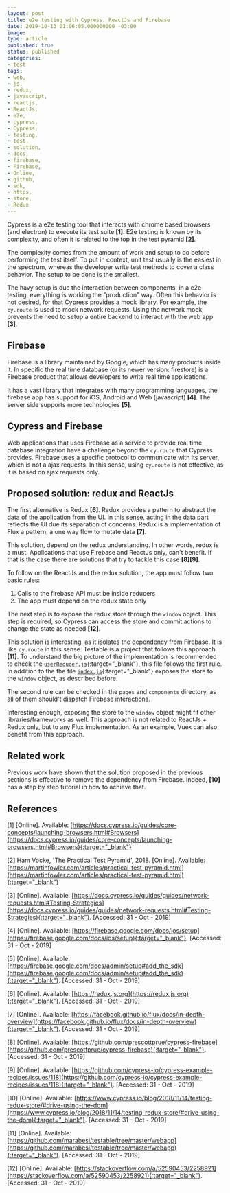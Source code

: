 ```yaml
---
layout: post
title: e2e testing with Cypress, ReactJs and Firebase
date: 2019-10-13 01:06:05.000000000 -03:00
image: 
type: article
published: true
status: published
categories:
- test
tags:
- web,
- js,
- redux,
- javascript,
- reactjs,
- ReactJs,
- e2e,
- cypress,
- Cypress,
- testing,
- test,
- solution,
- docs,
- firebase,
- Firebase,
- Online,
- github,
- sdk,
- https,
- store,
- Redux
---
```


Cypress is a e2e testing tool that interacts with chrome based browsers (and electron) to
execute its test suite **[1]**. E2e testing is known by its complexity, and often it is
related to the top in the test pyramid **[2]**.

The complexity comes from the amount of work and setup to do before performing the
test itself. To put in context, unit test usually is the easiest in the spectrum,
whereas the developer write test methods to cover a class behavior. The setup
to be done is the smallest.

The havy setup is due the interaction between components, in a e2e testing, everything
is working the "production" way. Often this behavior is not desired, for that
Cypress provides a mock library. For example, the `cy.route` is used to mock
network requests. Using the network mock, prevents the need to setup a entire
backend to interact with the web app **[3]**.

## Firebase

Firebase is a library maintained by Google, which has many products inside it.
In specific the real time database (or its newer version: firestore) is a Firebase
product that allows developers to write real time applications.

It has a vast library that integrates with many programming languages, the firebase
app has support for iOS, Android and Web (javascript) **[4]**. The server side supports more technologies **[5]**.

## Cypress and Firebase

Web applications that uses Firebase as a service to provide real time database
integration have a challenge beyond the `cy.route` that Cypress provides.
Firebase uses a specific protocol to communicate with its server, which is not a
ajax requests. In this sense, using `cy.route` is not effective, as it is
based on ajax requests only.

## Proposed solution: redux and ReactJs

The first alternative is Redux **[6]**. Redux provides a pattern to abstract the
data of the application from the UI. In this sense, acting in the data part
reflects the UI due its separation of concerns. Redux is a implementation of
Flux a pattern, a one way flow to mutate data **[7]**.

This solution, depend on the redux understanding. In other words, redux is a must.
Applications that use Firebase and ReactJs only, can't benefit. If that is the
case there are solutions that try to tackle this case **[8][9]**.

To follow on the ReactJs and the redux solution, the app must follow two
basic rules:

1. Calls to the firebase API must be inside reducers
2. The app must depend on the redux state only

The next step is to expose the redux store through the `window` object. This step
is required, so Cypress can access the store and commit actions to change the
state as needed **[12]**.

This solution is interesting, as it isolates the dependency from Firebase. It
is like `cy.route` in this sense. Testable is a project that follows this approach
**[11]**. To understand the big picture of the implementation is recommended
to check the [`userReducer.js`](https://github.com/marabesi/testable/blob/master/webapp/src/reducers/userReducer.js){:target="_blank"},
this file follows the first rule. In addition to the the file [`index.js`](https://github.com/marabesi/testable/blob/master/webapp/src/index.js){:target="_blank"} exposes the store to the `window` object, as described before.

The second rule can be checked in the `pages` and `components` directory, as
all of them should't dispatch Firebase interactions.

Interesting enough, exposing the store to the `window` object might fit other
libraries/frameworks as well. This approach is not related to ReactJs + Redux only,
but to any Flux implementation. As an example, Vuex can also benefit from this approach.

## Related work

Previous work have shown that the solution proposed in the previous sections is
effective to remove the dependency from Firebase. Indeed, **[10]** has a step by
step tutorial in how to achieve that.

## References

[1] [Online]. Available: [https://docs.cypress.io/guides/core-concepts/launching-browsers.html#Browsers](https://docs.cypress.io/guides/core-concepts/launching-browsers.html#Browsers){:target="_blank"}

[2] Ham Vocke, 'The Practical Test Pyramid', 2018. [Online]. Available: [https://martinfowler.com/articles/practical-test-pyramid.html](https://martinfowler.com/articles/practical-test-pyramid.html){:target="_blank"}

[3] [Online]. Available: [https://docs.cypress.io/guides/guides/network-requests.html#Testing-Strategies](https://docs.cypress.io/guides/guides/network-requests.html#Testing-Strategies){:target="_blank"}. [Accessed: 31 - Oct - 2019]

[4] [Online]. Available: [https://firebase.google.com/docs/ios/setup](https://firebase.google.com/docs/ios/setup){:target="_blank"}. [Accessed: 31 - Oct - 2019]

[5] [Online]. Available: [https://firebase.google.com/docs/admin/setup#add_the_sdk](https://firebase.google.com/docs/admin/setup#add_the_sdk){:target="_blank"}. [Accessed: 31 - Oct - 2019]

[6] [Online]. Available: [https://redux.js.org](https://redux.js.org){:target="_blank"}. [Accessed: 31 - Oct - 2019]

[7] [Online]. Available: [https://facebook.github.io/flux/docs/in-depth-overview](https://facebook.github.io/flux/docs/in-depth-overview){:target="_blank"}. [Accessed: 31 - Oct - 2019]

[8] [Online]. Available: [https://github.com/prescottprue/cypress-firebase](https://github.com/prescottprue/cypress-firebase){:target="_blank"}. [Accessed: 31 - Oct - 2019]

[9] [Online]. Available: [https://github.com/cypress-io/cypress-example-recipes/issues/118](https://github.com/cypress-io/cypress-example-recipes/issues/118){:target="_blank"}. [Accessed: 31 - Oct - 2019]

[10] [Online]. Available: [https://www.cypress.io/blog/2018/11/14/testing-redux-store/#drive-using-the-dom](https://www.cypress.io/blog/2018/11/14/testing-redux-store/#drive-using-the-dom){:target="_blank"}. [Accessed: 31 - Oct - 2019]

[11] [Online]. Available: [https://github.com/marabesi/testable/tree/master/webapp](https://github.com/marabesi/testable/tree/master/webapp){:target="_blank"}. [Accessed: 31 - Oct - 2019]

[12] [Online]. Available: [https://stackoverflow.com/a/52590453/2258921](https://stackoverflow.com/a/52590453/2258921){:target="_blank"}. [Accessed: 31 - Oct - 2019]